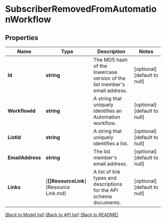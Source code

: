 # SubscriberRemovedFromAutomationWorkflow

## Properties
Name | Type | Description | Notes
------------ | ------------- | ------------- | -------------
**Id** | **string** | The MD5 hash of the lowercase version of the list member&#x27;s email address. | [optional] [default to null]
**WorkflowId** | **string** | A string that uniquely identifies an Automation workflow. | [optional] [default to null]
**ListId** | **string** | A string that uniquely identifies a list. | [optional] [default to null]
**EmailAddress** | **string** | The list member&#x27;s email address. | [optional] [default to null]
**Links** | [**[]ResourceLink**](Resource Link.md) | A list of link types and descriptions for the API schema documents. | [optional] [default to null]

[[Back to Model list]](../README.md#documentation-for-models) [[Back to API list]](../README.md#documentation-for-api-endpoints) [[Back to README]](../README.md)

